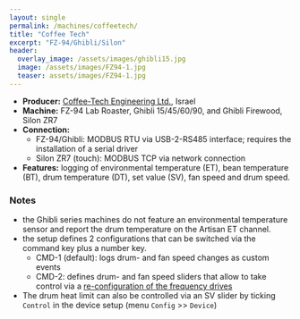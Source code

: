 ```yaml
---
layout: single
permalink: /machines/coffeetech/
title: "Coffee Tech"
excerpt: "FZ-94/Ghibli/Silon"
header:
  overlay_image: /assets/images/ghibli15.jpg
  image: /assets/images/FZ94-1.jpg
  teaser: assets/images/FZ94-1.jpg
---
```

* __Producer:__ [Coffee-Tech Engineering Ltd.](https://www.coffee-tech.com), Israel
* __Machine:__ FZ-94 Lab Roaster, Ghibli 15/45/60/90, and Ghibli Firewood, Silon ZR7
* __Connection:__ 
   * FZ-94/Ghibli: MODBUS RTU via USB-2-RS485 interface; requires the installation of a serial driver
   * Silon ZR7 (touch): MODBUS TCP via network connection
* __Features:__ logging of environmental temperature (ET), bean temperature (BT), drum temperature (DT), set value (SV), fan speed and drum speed. 

### Notes

- the Ghibli series machines do not feature an environmental temperature sensor and report the drum temperature on the Artisan ET channel.
- the setup defines 2 configurations that can be switched via the command key plus a number key.
  * CMD-1 (default): logs drum- and fan speed changes as custom events
  * CMD-2: defines drum- and fan speed sliders that allow to take control via a [re-configuration of the frequency drives](https://artisan-roasterscope.blogspot.de/2016/08/fz-94-4-taking-control.html)
- The drum heat limit can also be controlled via an SV slider by ticking `Control` in the device setup (menu `Config` >> `Device`)